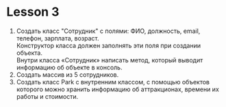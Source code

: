 # Lesson 3

1. Создать класс "Сотрудник" с полями: ФИО, должность, email, телефон, зарплата, возраст.  
   Конструктор класса должен заполнять эти поля при создании объекта.   
   Внутри класса «Сотрудник» написать метод, который выводит информацию об объекте в консоль.
2. Создать массив из 5 сотрудников.
3. Создать класс Park с внутренним классом, с помощью объектов которого можно хранить информацию об аттракционах, 
времени их работы и стоимости.